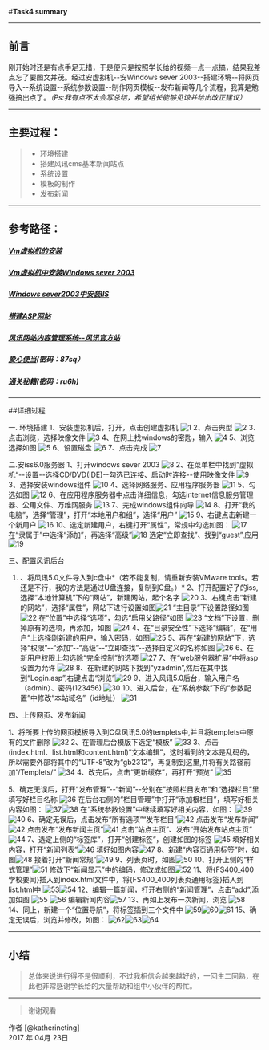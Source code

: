 ﻿#**Task4 summary**

------
## **前言**
刚开始时还是有点手足无措，于是便只是按照学长给的视频一点一点搞，结果我差点忘了要图文并茂。经过安虚拟机--安Windows sever 2003--搭建环境--将网页导入--系统设置--系统参数设置--制作网页模板--发布新闻等几个流程，我算是勉强搞出点了。*（Ps:我有点不太会写总结，希望组长能够见谅并给出改正建议）*

------
## **主要过程**： ##

> * 环境搭建
> * 搭建风讯cms基本新闻站点
> * 系统设置
> * 模板的制作
> * 发布新闻

------
## **参考路径**： ##

##### [Vm虚拟机的安装](http://www.cr173.com/html/22785_1.html)
##### [Vm虚拟机中安装Windows sever 2003](http://wenda.tianya.cn/question/612f904ea09eab9e)
##### [Windows sever2003中安装IIS](http://help.foosun.net/html/install/2006-6/5/06651202551544561.html)
##### [搭建ASP网站](http://blog.sina.com.cn/s/blog_624a83600100sy70.html)
##### [风讯网站内容管理系统--风讯官方站](http://help.foosun.net/)
##### [爱心便当](http://pan.baidu.com/s/1miSFZy4)(密码：87sq）
##### [通关秘籍](http://pan.baidu.com/s/1c2aN6ZA)(密码：ru6h)

----------
##详细过程

 一. 环境搭建
 1、安装虚拟机后，打开，点击创建虚拟机
 ![1][1]
 2、点击典型
 ![2][2]
 3、点击浏览，选择映像文件
 ![3][3]
 4、在网上找windows的密匙，输入
 ![4][4]
 5、浏览选择如图
 ![5][5]
 6、设置磁盘
 ![6][6]
 7、点击完成
 ![7][7]
 

 二.安iss6.0服务器
 1、打开windows sever 2003
 ![8][8]
 2、在菜单栏中找到”虚拟机“--设置--选择CD/DVD(IDE)--勾选已连接、启动时连接--使用映像文件
 ![9][9]
 3、选择安装windows组件
 ![10][10]
 4、选择网络服务、应用程序服务器
 ![11][11]
 5、勾选如图
 ![12][12]
 6、在应用程序服务器中点击详细信息，勾选internet信息服务管理器、公用文件、万维网服务
![13][13]
7、完成windows组件向导
![14][14]
8、打开“我的电脑”，选择“管理”，打开“本地用户和组”，选择“用户”
![15][15]
9、右键点击新建一个新用户
![16][16]
10、选定新建用户，右键打开“属性”，常规中勾选如图：
![17][17]
在“隶属于”中选择“添加”，再选择“高级”![18][18]
选定“立即查找”、找到“guest”,应用![19][19]

 三、配置风讯后台
 

 1. 、将风讯5.0文件导入到c盘中*（若不能复制，请重新安装VMware tools。若还是不行，我的方法是通过U盘连接，复制到C盘。）*
 2、打开配置好了的iss,选择“本地计算机”下的“网站”，新建网站，起个名字
 ![20][20]
 3、右键点击“新建的网站”，选择“属性”，网站下进行设置如图![21][21]
“主目录”下设置路径如图![22][22]
在“位置”中选择“选项”，勾选“启用父路径”如图
![23][23]
“文档”下设置，删掉原有的选项，再添加，如图 ![24][24]
4、在“目录安全性”下选择“编辑”，在“用户”上选择刚新建的用户，输入密码，如图![25][25]
5、再在“新建的网站”下，选择“权限”--“添加”--“高级”--“立即查找”--选择自定义的名称如图
 ![26][26]
 6、在新用户权限上勾选除“完全控制”的选项
 ![27][27]
 7、在“web服务器扩展”中将asp设置为允许
 ![28][28]
 8、在新建的网站下找到“yzadmin”,然后在其中找到“Login.asp”,右键点击“浏览”![29][29]
 9、进入风讯5.0后台，输入用户名（admin）、密码(123456)
 ![30][30]
 10、进入后台，在“系统参数”下的“参数配置”中修改“本站域名”（id地址）
 ![31][31]
 

 四、上传网页、发布新闻
 
 1、将所要上传的网页模板导入到C盘风讯5.0的templets中,并且将templets中原有的文件删除
 ![32][32]
 2、在管理后台模版下选定“模板”
 ![33][33]
 3、点击(index.html、list.html和content.html)“文本编辑”，这时看到的文本是乱码的，所以需要外部将其中的“UTF-8”改为“gb2312”，再复制到这里,并将有关路径前加“/Templets/”
 ![34][34]
4、改完后，点击“更新缓存”，再打开“预览”
![35][35]

5、确定无误后，打开“发布管理”--“新闻”--分别在”按照栏目发布“和“选择栏目”里填写好栏目名称
![36][36]
在后台右侧的“栏目管理”中打开“添加根栏目”，填写好相关内容如图：
![37][37]![38][38]
在“系统参数设置”中继续填写好相关内容，如图：
![39][39]![40][40]
6、确定无误后，点击发布“所有选项”“发布栏目”![42][41]
点击发布“发布新闻”![42][42]
点击发布“发布新闻主页”![41][43]
点击“站点主页”、发布“开始发布站点主页”![44][44]
7、选定上侧的“标签库”，打开“创建标签”，创建如图的标签
![45][45]
填好相关内容，打开“新闻列表”![46][46]
填好如图内容![47][47]
8、新建“内容页通用标签”时，如图![48][48]
接着打开“新闻常规”![49][49]
9、列表页时，如图![50][50]
10、打开上侧的“样式管理”![51][51]
修改下“新闻显示”中的编码，修改成如图![52][52]
11、将{FS400_400学校要闻}插入到index.html文件中，将{FS400_400列表页通用标签}插入到list.html中
![53][53]![54][54]
12、编辑一篇新闻，打开右侧的“新闻管理”，点击“add”,添加如图
![55][55]
![56][56]
编辑新闻内容![57][57]
13、再如上发布一次新闻，浏览
![58][58]
14、同上，新建一个“位置导航”，将标签插到三个文件中
![59][59]![60][60]![61][61]
15、确定无误后，浏览并修改，如图：
![62][62]![63][63]![64][64]

 

----------
## **小结** ##
>总体来说进行得不是很顺利，不过我相信会越来越好的，一回生二回熟，在此也非常感谢学长给的大量帮助和组中小伙伴的帮忙。


------
> 谢谢观看

作者 [@katherineting]     
2017 年 04月 23日    


  [1]: http://a.hiphotos.baidu.com/image/pic/item/1ad5ad6eddc451da299f1ff6bcfd5266d0163245.jpg
  [2]: http://b.hiphotos.baidu.com/image/pic/item/359b033b5bb5c9ea341f1afedf39b6003af3b33a.jpg
  [3]: http://d.hiphotos.baidu.com/image/pic/item/6c224f4a20a446230aeabe7f9222720e0cf3d78e.jpg
  [4]: http://d.hiphotos.baidu.com/image/pic/item/4e4a20a4462309f79389b70f780e0cf3d6cad6cc.jpg
  [5]: http://b.hiphotos.baidu.com/image/pic/item/8718367adab44aedff60bff9b91c8701a18bfb85.jpg
  [6]: http://h.hiphotos.baidu.com/image/pic/item/5366d0160924ab180824e22a3ffae6cd7b890bf8.jpg
  [7]: http://e.hiphotos.baidu.com/image/pic/item/cdbf6c81800a19d8d0f8871839fa828ba61e4637.jpg
  [8]: http://f.hiphotos.baidu.com/image/pic/item/3b87e950352ac65c0d2e6a6ef1f2b21193138a87.jpg
  [9]: http://f.hiphotos.baidu.com/image/pic/item/f636afc379310a5506f4d0e9bd4543a9832610de.jpg
  [10]: http://a.hiphotos.baidu.com/image/pic/item/3801213fb80e7bec6c180bfc252eb9389a506be8.jpg
  [11]: http://h.hiphotos.baidu.com/image/pic/item/d4628535e5dde711af8c36ebadefce1b9d166154.jpg
  [12]: http://g.hiphotos.baidu.com/image/pic/item/7dd98d1001e939010f18fc2371ec54e736d19690.jpg
  [13]: http://a.hiphotos.baidu.com/image/pic/item/bba1cd11728b4710c1c38dd1c9cec3fdfc03233a.jpg
  [14]: http://c.hiphotos.baidu.com/image/pic/item/622762d0f703918f7ae542d75b3d269759eec4f3.jpg
  [15]: http://a.hiphotos.baidu.com/image/pic/item/1ad5ad6eddc451da01b477f5bcfd5266d0163269.jpg
  [16]: http://h.hiphotos.baidu.com/image/pic/item/86d6277f9e2f07089744501ee324b899a901f26f.jpg
  [17]: http://c.hiphotos.baidu.com/image/pic/item/34fae6cd7b899e5185b05e0a48a7d933c8950df5.jpg
  [18]: http://e.hiphotos.baidu.com/image/pic/item/a1ec08fa513d26978dc869435ffbb2fb4316d891.jpg
  [19]: http://b.hiphotos.baidu.com/image/pic/item/a6efce1b9d16fdfa9e9fa7f0be8f8c5494ee7b38.jpg
  [20]: http://c.hiphotos.baidu.com/image/pic/item/34fae6cd7b899e518da3560a48a7d933c8950dfa.jpg
  [21]: http://h.hiphotos.baidu.com/image/pic/item/0d338744ebf81a4cb65c82d7dd2a6059252da646.jpg
  [22]: http://d.hiphotos.baidu.com/image/pic/item/0824ab18972bd4074e7cbae371899e510fb30970.jpg
  [23]: http://e.hiphotos.baidu.com/image/pic/item/2e2eb9389b504fc2c137e21befdde71190ef6d47.jpg
  [24]: http://g.hiphotos.baidu.com/image/pic/item/2934349b033b5bb527ed4be03cd3d539b600bcf2.jpg
  [25]: http://b.hiphotos.baidu.com/image/pic/item/38dbb6fd5266d0167810c9369d2bd40735fa35a6.jpg
  [26]: http://c.hiphotos.baidu.com/image/pic/item/03087bf40ad162d9485136021bdfa9ec8a13cd75.jpg
  [27]: http://d.hiphotos.baidu.com/image/pic/item/8718367adab44aedb5a2e1fab91c8701a08bfbc4.jpg
  [28]: http://e.hiphotos.baidu.com/image/pic/item/cdbf6c81800a19d858eb0f1b39fa828ba71e46c0.jpg
  [29]: http://b.hiphotos.baidu.com/image/pic/item/ae51f3deb48f8c545de4303130292df5e0fe7ffd.jpg
  [30]: http://h.hiphotos.baidu.com/image/pic/item/d000baa1cd11728bb0547c3cc2fcc3cec3fd2cb7.jpg
  [31]: http://c.hiphotos.baidu.com/image/pic/item/43a7d933c895d143b7e6163d79f082025aaf071f.jpg
  [32]: http://a.hiphotos.baidu.com/image/pic/item/bba1cd11728b471049c205d2c9cec3fdfc03233b.jpg
  [33]: http://e.hiphotos.baidu.com/image/pic/item/0df431adcbef7609d784628124dda3cc7cd99e25.jpg
  [34]: http://c.hiphotos.baidu.com/image/pic/item/faf2b2119313b07e402fb71606d7912397dd8c1a.jpg
  [35]: http://d.hiphotos.baidu.com/image/pic/item/71cf3bc79f3df8dc325c6f8fc711728b4710284f.jpg
  [36]: http://a.hiphotos.baidu.com/image/pic/item/11385343fbf2b211135f6a50c08065380cd78ebf.jpg
  [37]: http://c.hiphotos.baidu.com/image/pic/item/6c224f4a20a446235b764f7c9222720e0cf3d774.jpg
  [38]: http://b.hiphotos.baidu.com/image/pic/item/2cf5e0fe9925bc31edd3eb8654df8db1cb137026.jpg
  [39]: http://g.hiphotos.baidu.com/image/pic/item/8435e5dde71190efe8a445c1c41b9d16fdfa6055.jpg
  [40]: http://c.hiphotos.baidu.com/image/pic/item/eaf81a4c510fd9f9b5aa82772f2dd42a2834a46b.jpg
  [41]: http://h.hiphotos.baidu.com/image/pic/item/f9dcd100baa1cd11a562a33eb312c8fcc2ce2ddc.jpg
  [42]: http://e.hiphotos.baidu.com/image/pic/item/aec379310a55b319e77f526b49a98226cffc172d.jpg
  [43]: http://a.hiphotos.baidu.com/image/pic/item/7e3e6709c93d70cfeb397a13f2dcd100bba12be9.jpg
  [44]: http://g.hiphotos.baidu.com/image/pic/item/f31fbe096b63f6243d37eb1d8d44ebf81a4ca342.jpg
  [45]: http://h.hiphotos.baidu.com/image/pic/item/b812c8fcc3cec3fd2b16786bdc88d43f87942780.jpg
  [46]: http://h.hiphotos.baidu.com/image/pic/item/21a4462309f79052df739e2006f3d7ca7bcbd544.jpg
  [47]: http://d.hiphotos.baidu.com/image/pic/item/738b4710b912c8fc10192fd3f6039245d78821c2.jpg
  [48]: http://e.hiphotos.baidu.com/image/pic/item/d52a2834349b033b07f226c41fce36d3d539bdb2.jpg
  [49]: http://b.hiphotos.baidu.com/image/pic/item/55e736d12f2eb9381276bfecdf628535e5dd6f91.jpg
  [50]: http://b.hiphotos.baidu.com/image/pic/item/f2deb48f8c5494ee6949cb0727f5e0fe99257e41.jpg
  [51]: http://f.hiphotos.baidu.com/image/pic/item/0824ab18972bd407d03e14e371899e510fb30937.jpg
  [52]: http://d.hiphotos.baidu.com/image/pic/item/72f082025aafa40fb8e90fc3a164034f78f01985.jpg
  [53]: http://d.hiphotos.baidu.com/image/pic/item/0823dd54564e925872dc44f09682d158cdbf4ec0.jpg
  [54]: http://d.hiphotos.baidu.com/image/pic/item/91ef76c6a7efce1b164a05d4a551f3deb48f654f.jpg
  [55]: http://a.hiphotos.baidu.com/image/pic/item/29381f30e924b899b16ab62664061d950a7bf65e.jpg
  [56]: http://d.hiphotos.baidu.com/image/pic/item/63d9f2d3572c11df8a73713d692762d0f703c20a.jpg
  [57]: http://g.hiphotos.baidu.com/image/pic/item/7dd98d1001e93901577b442071ec54e736d196b7.jpg
  [58]: http://d.hiphotos.baidu.com/image/pic/item/11385343fbf2b211c80c4f50c08065380cd78e8a.jpg
  [59]: http://a.hiphotos.baidu.com/image/pic/item/4610b912c8fcc3ce0308fc2c9845d688d53f20e0.jpg
  [60]: http://d.hiphotos.baidu.com/image/pic/item/574e9258d109b3de0752d077c6bf6c81800a4c3b.jpg
  [61]: http://g.hiphotos.baidu.com/image/pic/item/79f0f736afc37931e4a2b236e1c4b74542a911e2.jpg
  [62]: http://d.hiphotos.baidu.com/image/pic/item/54fbb2fb43166d22640e238b4c2309f79052d2b7.jpg
  [63]: http://a.hiphotos.baidu.com/image/pic/item/f9dcd100baa1cd11ca4a443fb312c8fcc3ce2d34.jpg
  [64]: http://g.hiphotos.baidu.com/image/pic/item/cdbf6c81800a19d82222b51a39fa828ba61e468f.jpg